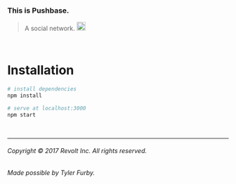 ### This is Pushbase.
> A social network.      <img src="https://www.dropbox.com/s/40a3rzhaou01vqd/mocha.png?raw=1" height="20px">

<br/>

# Installation
``` bash
# install dependencies
npm install

# serve at localhost:3000
npm start
```

<br/>

---

###### Copyright © 2017 Revolt Inc. All rights reserved.

###### Made possible by Tyler Furby.
